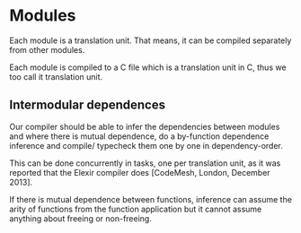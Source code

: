 Modules
=======

Each module is a translation unit. That means, it can be compiled separately
from other modules.

Each module is compiled to a C file which is a translation unit in C, thus we
too call it translation unit.

Intermodular dependences
------------------------

Our compiler should be able to infer the dependencies between modules and where
there is mutual dependence, do a by-function dependence inference and compile/
typecheck them one by one in dependency-order.

This can be done concurrently in tasks, one per translation unit, as it was
reported that the Elexir compiler does [CodeMesh, London, December 2013].

If there is mutual dependence between functions, inference can assume the arity
of functions from the function application but it cannot assume anything about
freeing or non-freeing.
